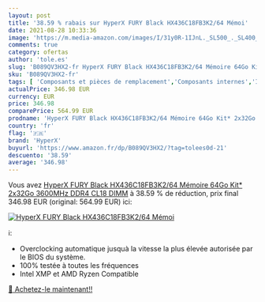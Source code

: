 ```yaml
---
layout: post
title: '38.59 % rabais sur HyperX FURY Black HX436C18FB3K2/64 Mémoi'
date: 2021-08-28 10:33:36
image: 'https://m.media-amazon.com/images/I/31y0R-1IJnL._SL500_._SL400_.jpg'
comments: true
category: ofertas
author: 'tole.es'
slug: 'B089QV3HX2-fr HyperX FURY Black HX436C18FB3K2/64 Mémoire 64Go Kit*...'
sku: 'B089QV3HX2-fr'
tags: [ 'Composants et pièces de remplacement','Composants internes','Informatique','Mémoire RAM','hyperx', ]
actualPrice: 346.98 EUR
currency: EUR
price: 346.98
comparePrice: 564.99 EUR
prodname: 'HyperX FURY Black HX436C18FB3K2/64 Mémoire 64Go Kit* 2x32Go  3600MHz DDR4 CL18 DIMM'
country: 'fr'
flag: '🇫🇷'
brand: 'HyperX'
buyurl: 'https://www.amazon.fr/dp/B089QV3HX2/?tag=tolees0d-21'
descuento: '38.59'
average: '346.98'
---
```


Vous avez [HyperX FURY Black HX436C18FB3K2/64 Mémoire 64Go Kit* 2x32Go  3600MHz DDR4 CL18 DIMM](https://www.amazon.fr/dp/B089QV3HX2/?tag=tolees0d-21)  à  38.59 % de réduction, prix final  346.98 EUR (original: 564.99 EUR) ici:

[![HyperX FURY Black HX436C18FB3K2/64 Mémoi](https://m.media-amazon.com/images/I/31y0R-1IJnL._SL500_._SL400_.jpg)](https://www.amazon.fr/dp/B089QV3HX2/?tag=tolees0d-21)

ℹ️:

- Overclocking automatique jusquà la vitesse la plus élevée autorisée par le BIOS du système.
- 100% testée à toutes les fréquences
- Intel XMP et AMD Ryzen Compatible

[🛒 Achetez-le maintenant!!](https://www.amazon.fr/dp/B089QV3HX2/?tag=tolees0d-21)
